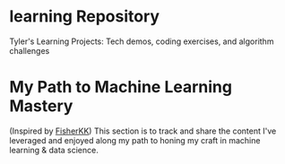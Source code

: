 # learning Repository
Tyler's Learning Projects: Tech demos, coding exercises, and algorithm challenges

# My Path to Machine Learning Mastery
(Inspired by [FisherKK](https://github.com/FisherKK/F1sherKK-MyRoadToAI))
This section is to track and share the content I've leveraged and enjoyed along my path to honing my craft in machine learning & data science.


